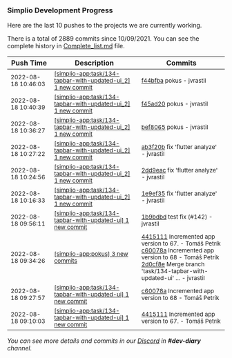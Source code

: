 
### Simplio Development Progress

Here are the last 10 pushes to the projects we are currently working.

There is a total of 2889 commits since 10/09/2021. You can see the complete history in
 [Complete_list.md](Complete_list.md) file.

| Push Time | Description | Commits |
| --- | --- | --- |
| <sub>2022-08-18 10:46:03</sub> | <sub>[[simplio-app:task/134\-tapbar\-with\-updated\-ui\_2] 1 new commit](https://github.com/SimplioOfficial/simplio-app/commit/f44bfba510826494afaae407ed60c8309ec0b6d6)</sub> | <sub>[f44bfba](https://github.com/SimplioOfficial/simplio-app/commit/f44bfba510826494afaae407ed60c8309ec0b6d6) pokus - jvrastil</sub> |
| <sub>2022-08-18 10:40:39</sub> | <sub>[[simplio-app:task/134\-tapbar\-with\-updated\-ui\_2] 1 new commit](https://github.com/SimplioOfficial/simplio-app/commit/f45ad20b867c9ed4ea2125467632e179b153380a)</sub> | <sub>[f45ad20](https://github.com/SimplioOfficial/simplio-app/commit/f45ad20b867c9ed4ea2125467632e179b153380a) pokus - jvrastil</sub> |
| <sub>2022-08-18 10:36:27</sub> | <sub>[[simplio-app:task/134\-tapbar\-with\-updated\-ui\_2] 1 new commit](https://github.com/SimplioOfficial/simplio-app/commit/bef806574e0d54144e7ed419b008fa96ce17e8a9)</sub> | <sub>[bef8065](https://github.com/SimplioOfficial/simplio-app/commit/bef806574e0d54144e7ed419b008fa96ce17e8a9) pokus - jvrastil</sub> |
| <sub>2022-08-18 10:27:22</sub> | <sub>[[simplio-app:task/134\-tapbar\-with\-updated\-ui\_2] 1 new commit](https://github.com/SimplioOfficial/simplio-app/commit/ab3f20b040e06020b8dfe747dbd491b6aacd402b)</sub> | <sub>[ab3f20b](https://github.com/SimplioOfficial/simplio-app/commit/ab3f20b040e06020b8dfe747dbd491b6aacd402b) fix 'flutter analyze' - jvrastil</sub> |
| <sub>2022-08-18 10:24:56</sub> | <sub>[[simplio-app:task/134\-tapbar\-with\-updated\-ui\_2] 1 new commit](https://github.com/SimplioOfficial/simplio-app/commit/2dd9eac6542d1033b82bdec254df9141756baac9)</sub> | <sub>[2dd9eac](https://github.com/SimplioOfficial/simplio-app/commit/2dd9eac6542d1033b82bdec254df9141756baac9) fix 'flutter analyze' - jvrastil</sub> |
| <sub>2022-08-18 10:16:33</sub> | <sub>[[simplio-app:task/134\-tapbar\-with\-updated\-ui\_2] 1 new commit](https://github.com/SimplioOfficial/simplio-app/commit/1e9ef35d8887efeea0ee7f3f722210d73f52c551)</sub> | <sub>[1e9ef35](https://github.com/SimplioOfficial/simplio-app/commit/1e9ef35d8887efeea0ee7f3f722210d73f52c551) fix 'flutter analyze' - jvrastil</sub> |
| <sub>2022-08-18 09:56:11</sub> | <sub>[[simplio-app:task/134\-tapbar\-with\-updated\-ui] 1 new commit](https://github.com/SimplioOfficial/simplio-app/commit/1b9bdbd1fc86915e73ddfb184f30f82de28f8436)</sub> | <sub>[1b9bdbd](https://github.com/SimplioOfficial/simplio-app/commit/1b9bdbd1fc86915e73ddfb184f30f82de28f8436) test fix (#142) - jvrastil</sub> |
| <sub>2022-08-18 09:34:26</sub> | <sub>[[simplio-app:pokus] 3 new commits](https://github.com/SimplioOfficial/simplio-app/compare/b9928ca98185...2d0cf8e794be)</sub> | <sub>[4415111](https://github.com/SimplioOfficial/simplio-app/commit/4415111f2e3510eb302e92128f1bd6c109964651) Incremented app version to 67. - Tomáš Petrík<br>[c60078a](https://github.com/SimplioOfficial/simplio-app/commit/c60078afc237518255edb74046b06ac733f225d5) Incremented app version to 68 - Tomáš Petrík<br>[2d0cf8e](https://github.com/SimplioOfficial/simplio-app/commit/2d0cf8e794beaa1155d444aa4e1cbfd6aba0bba1) Merge branch 'task/134-tapbar-with-updated-ui' ... - jvrastil</sub> |
| <sub>2022-08-18 09:27:57</sub> | <sub>[[simplio-app:task/134\-tapbar\-with\-updated\-ui] 1 new commit](https://github.com/SimplioOfficial/simplio-app/commit/c60078afc237518255edb74046b06ac733f225d5)</sub> | <sub>[c60078a](https://github.com/SimplioOfficial/simplio-app/commit/c60078afc237518255edb74046b06ac733f225d5) Incremented app version to 68 - Tomáš Petrík</sub> |
| <sub>2022-08-18 09:10:03</sub> | <sub>[[simplio-app:task/134\-tapbar\-with\-updated\-ui] 1 new commit](https://github.com/SimplioOfficial/simplio-app/commit/4415111f2e3510eb302e92128f1bd6c109964651)</sub> | <sub>[4415111](https://github.com/SimplioOfficial/simplio-app/commit/4415111f2e3510eb302e92128f1bd6c109964651) Incremented app version to 67. - Tomáš Petrík</sub> |

_You can see more details and commits in our [Discord](https://discord.gg/aKhjuwZmdP) in **#dev-diary** channel._
